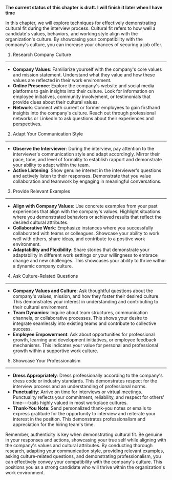 **The current status of this chapter is draft. I will finish it later when I have time**

In this chapter, we will explore techniques for effectively demonstrating cultural fit during the interview process. Cultural fit refers to how well a candidate's values, behaviors, and working style align with the organization's culture. By showcasing your compatibility with the company's culture, you can increase your chances of securing a job offer.

1. Research Company Culture
---------------------------

* **Company Values**: Familiarize yourself with the company's core values and mission statement. Understand what they value and how these values are reflected in their work environment.
* **Online Presence**: Explore the company's website and social media platforms to gain insights into their culture. Look for information on employee initiatives, community involvement, or testimonials that provide clues about their cultural values.
* **Network**: Connect with current or former employees to gain firsthand insights into the company's culture. Reach out through professional networks or LinkedIn to ask questions about their experiences and perspectives.

2. Adapt Your Communication Style
---------------------------------

* **Observe the Interviewer**: During the interview, pay attention to the interviewer's communication style and adapt accordingly. Mirror their pace, tone, and level of formality to establish rapport and demonstrate your ability to adapt within the team.
* **Active Listening**: Show genuine interest in the interviewer's questions and actively listen to their responses. Demonstrate that you value collaboration and teamwork by engaging in meaningful conversations.

3. Provide Relevant Examples
----------------------------

* **Align with Company Values**: Use concrete examples from your past experiences that align with the company's values. Highlight situations where you demonstrated behaviors or achieved results that reflect the desired cultural attributes.
* **Collaborative Work**: Emphasize instances where you successfully collaborated with teams or colleagues. Showcase your ability to work well with others, share ideas, and contribute to a positive work environment.
* **Adaptability and Flexibility**: Share stories that demonstrate your adaptability in different work settings or your willingness to embrace change and new challenges. This showcases your ability to thrive within a dynamic company culture.

4. Ask Culture-Related Questions
--------------------------------

* **Company Values and Culture**: Ask thoughtful questions about the company's values, mission, and how they foster their desired culture. This demonstrates your interest in understanding and contributing to their cultural environment.
* **Team Dynamics**: Inquire about team structures, communication channels, or collaborative processes. This shows your desire to integrate seamlessly into existing teams and contribute to collective success.
* **Employee Empowerment**: Ask about opportunities for professional growth, learning and development initiatives, or employee feedback mechanisms. This indicates your value for personal and professional growth within a supportive work culture.

5. Showcase Your Professionalism
--------------------------------

* **Dress Appropriately**: Dress professionally according to the company's dress code or industry standards. This demonstrates respect for the interview process and an understanding of professional norms.
* **Punctuality**: Arrive on time for interviews or virtual meetings. Punctuality reflects your commitment, reliability, and respect for others' time---traits highly valued in most workplace cultures.
* **Thank-You Note**: Send personalized thank-you notes or emails to express gratitude for the opportunity to interview and reiterate your interest in the position. This demonstrates professionalism and appreciation for the hiring team's time.

Remember, authenticity is key when demonstrating cultural fit. Be genuine in your responses and actions, showcasing your true self while aligning with the company's values and cultural attributes. By conducting thorough research, adapting your communication style, providing relevant examples, asking culture-related questions, and demonstrating professionalism, you can effectively convey your compatibility with the company's culture. This positions you as a strong candidate who will thrive within the organization's work environment.
